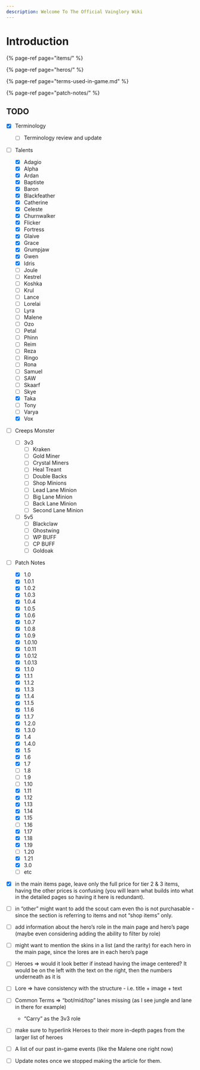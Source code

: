 ```yaml
---
description: Welcome To The Official Vainglory Wiki
---
```


# Introduction

{% page-ref page="items/" %}

{% page-ref page="heros/" %}

{% page-ref page="terms-used-in-game.md" %}

{% page-ref page="patch-notes/" %}

## TODO

* [x] Terminology
  * [ ] Terminology review and update
* [ ] Talents
  * [x] Adagio
  * [x] Alpha
  * [x] Ardan
  * [x] Baptiste
  * [x] Baron
  * [x] Blackfeather
  * [x] Catherine
  * [x] Celeste
  * [x] Churnwalker
  * [x] Flicker
  * [x] Fortress
  * [x] Glaive
  * [x] Grace
  * [x] Grumpjaw
  * [x] Gwen
  * [x] Idris
  * [ ] Joule
  * [ ] Kestrel
  * [ ] Koshka
  * [ ] Krul
  * [ ] Lance
  * [ ] Lorelai
  * [ ] Lyra
  * [ ] Malene
  * [ ] Ozo
  * [ ] Petal
  * [ ] Phinn
  * [ ] Reim
  * [ ] Reza
  * [ ] Ringo
  * [ ] Rona
  * [ ] Samuel
  * [ ] SAW
  * [ ] Skaarf
  * [ ] Skye
  * [x] Taka
  * [ ] Tony
  * [ ] Varya
  * [x] Vox
* [ ] Creeps Monster
  * [ ] 3v3
    * [ ] Kraken
    * [ ] Gold Miner
    * [ ] Crystal Miners
    * [ ] Heal Treant
    * [ ] Double Backs
    * [ ] Shop Minions
    * [ ] Lead Lane Minion
    * [ ] Big Lane Minion
    * [ ] Back Lane Minion
    * [ ] Second Lane Minion
  * [ ] 5v5
    * [ ] Blackclaw
    * [ ] Ghostwing
    * [ ] WP BUFF
    * [ ] CP BUFF
    * [ ] Goldoak
* [ ] Patch Notes
  * [x] 1.0
  * [x] 1.0.1
  * [x] 1.0.2
  * [x] 1.0.3
  * [x] 1.0.4
  * [x] 1.0.5
  * [x] 1.0.6
  * [x] 1.0.7
  * [x] 1.0.8
  * [x] 1.0.9
  * [x] 1.0.10
  * [x] 1.0.11
  * [x] 1.0.12
  * [x] 1.0.13
  * [x] 1.1.0
  * [x] 1.1.1
  * [x] 1.1.2
  * [x] 1.1.3
  * [x] 1.1.4
  * [x] 1.1.5
  * [x] 1.1.6
  * [x] 1.1.7
  * [x] 1.2.0
  * [x] 1.3.0
  * [x] 1.4
  * [x] 1.4.0
  * [x] 1.5
  * [x] 1.6
  * [x] 1.7
  * [ ] 1.8
  * [ ] 1.9
  * [ ] 1.10
  * [x] 1.11
  * [x] 1.12
  * [x] 1.13
  * [x] 1.14
  * [x] 1.15
  * [ ] 1.16
  * [x] 1.17
  * [x] 1.18
  * [x] 1.19
  * [ ] 1.20
  * [x] 1.21
  * [x] 3.0
  * [ ] etc
* [x] in the main items page, leave only the full price for tier 2 & 3 items, having the other prices is confusing \(you will learn what builds into what in the detailed pages so having it here is redundant\).
* [ ] in “other” might want to add the scout cam even tho is not purchasable - since the section is referring to items and not “shop items” only.
* [ ] add information about the hero’s role in the main page and hero’s page \(maybe even considering adding the ability to filter by role\)
* [ ] might want to mention the skins in a list \(and the rarity\) for each hero in the main page, since the lores are in each hero’s page
* [ ] Heroes =&gt; would it look better if instead having the image centered? It would be on the left with the text on the right, then the numbers underneath as it is
* [ ] Lore =&gt; have consistency with the structure - i.e. title + image + text
* [ ] Common Terms =&gt; “bot/mid/top” lanes missing \(as I see jungle and lane in there for example\)

  - “Carry” as the 3v3 role

* [ ] make sure to hyperlink Heroes to their more in-depth pages from the larger list of heroes
* [ ]  A list of our past in-game events \(like the Malene one right now\)
* [ ] Update notes once we stopped making the article for them.

